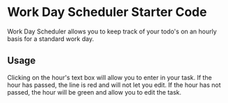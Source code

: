 # Work Day Scheduler Starter Code
Work Day Scheduler allows you to keep track of your todo's on an hourly basis for a standard work day. 

## Usage
Clicking on the hour's text box will allow you to enter in your task. If the hour has passed, the line is red and will not let you edit. If the hour has not passed, the hour will be green and allow you to edit the task.